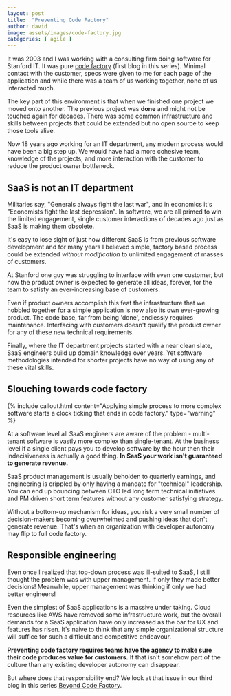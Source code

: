 ```yaml
---
layout: post
title:  "Preventing Code Factory"
author: david
image: assets/images/code-factory.jpg
categories: [ agile ]
---
```

It was 2003 and I was working with a consulting firm doing software for Stanford IT. It was pure 
[code factory]({{site.baseurl}}/agile/2021/08/16/code-factory.html) (first blog in this series). Minimal contact with 
the customer, specs were given to me for each page of the application and while there was a team of us working together, 
none of us interacted much.

The key part of this environment is that when we finished one project we moved onto another. The previous project
was **done** and might not be touched again for decades. There was some common infrastructure and skills between 
projects that could be extended but no open source to keep those tools alive.

Now 18 years ago working for an IT department, any modern process would have been a big step up. We would have had a 
more cohesive team, knowledge of the projects, and more interaction with the customer to reduce the product owner 
bottleneck.

## SaaS is not an IT department
Militaries say, "Generals always fight the last war", and in economics it's "Economists fight the last depression". 
In software, we are all primed to win the limited engagement, single customer interactions of decades ago just as 
SaaS is making them obsolete.

It's easy to lose sight of just how different SaaS is from previous software development and for many years I believed 
simple, factory based process could be extended _without modification_ to unlimited engagement of masses of customers.

At Stanford one guy was struggling to interface with even one customer, but now the product owner is expected to 
generate all ideas, forever, for the team to satisfy an ever-increasing base of customers.

Even if product owners accomplish this feat the infrastructure that we hobbled together for a simple application is 
now also its own ever-growing product. The code base, far from being 'done', endlessly requires maintenance. 
Interfacing with customers doesn't qualify the product owner for any of these new technical requirements.

Finally, where the IT department projects started with a near clean slate, SaaS engineers build up domain knowledge 
over years. Yet software methodologies intended for shorter projects have no way of using any of these vital skills.

## Slouching towards code factory
{% include callout.html
content="Applying simple process to more complex software starts a clock ticking that ends in code factory."
type="warning" %}

At a software level all SaaS engineers are aware of the problem - multi-tenant software is vastly more complex than
single-tenant. At the business level if a single client pays you to develop software by the hour then their 
indecisiveness is actually a good thing. **In SaaS your work isn't guaranteed to generate revenue.**

SaaS product management is usually beholden to quarterly earnings, and engineering is crippled by only having a mandate
for "technical" leadership. You can end up bouncing between CTO led long term technical initiatives and PM driven short
term features without any customer satisfying strategy. 

Without a bottom-up mechanism for ideas, you risk a very small number of decision-makers becoming overwhelmed and 
pushing ideas that don't generate revenue. That's when an organization with developer autonomy may flip to full code 
factory.

## Responsible engineering
Even once I realized that top-down process was ill-suited to SaaS, I still thought the problem was with upper 
management. If only they made better decisions! Meanwhile, upper management was thinking if only we had better 
engineers!

Even the simplest of SaaS applications is a massive under taking. Cloud resources like AWS have removed some
infrastructure work, but the overall demands for a SaaS application have only increased as the bar for UX and features
has risen. It's naive to think that any simple organizational structure will suffice for such a difficult and 
competitive endeavour.

**Preventing code factory requires teams have the agency to make sure their code produces value for customers.** If that
isn't somehow part of the culture than any existing developer autonomy can disappear. 

But where does that responsibility end? We look at that issue in our third blog in this series
[Beyond Code Factory]({{site.baseurl}}/agile/2021/08/31/3-code-factory.html).